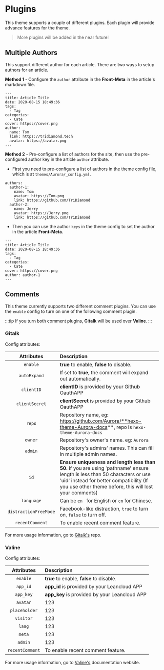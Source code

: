 # Plugins

This theme supports a couple of different plugins. Each plugin will provide advance features for the theme.

> More plugins will be added in the near future!

## Multiple Authors

This support different author for each article. There are two ways to setup authors for an article.

**Method 1** - Configure the `author` attribute in the **Front-Meta** in the article's markdown file.

```markdown:no-line-numbers
---
title: Article Title
date: 2020-08-15 18:49:36
tags:
  - Tag
categories:
  - Cate
cover: https://cover.png
author:
  name: Tom
  link: https://tridiamond.tech
  avatar: https://avatar.png
---
```

**Method 2** - Pre-configure a list of authors for the site, then use the pre-configured author key in the article `author` attribute.

- First you need to pre-configure a list of authors in the theme config file, which is at `themes/Aurora/_config.yml`.

```yaml:no-line-numbers
authors:
  author-1:
    name: Tom
    avatar: https://Tom.png
    link: https://github.com/TriDiamond
  author-2:
    name: Jerry
    avatar: https://Jerry.png
    link: https://github.com/TriDiamond
```

- Then you can use the author `keys` in the theme config to set the author in the article **Front-Meta**.

```markdown:no-line-numbers
---
title: Article Title
date: 2020-08-15 18:49:36
tags:
  - Tag
categories:
  - Cate
cover: https://cover.png
author: author-1
---
```

## Comments

This theme currently supports two different comment plugins. You can use the `enable` config to turn on one of the following comment plugin.

:::tip
If you turn both comment plugins, **Gitalk** will be used over **Valine**.
:::

### Gitalk

Config attributes:

|      Attributes       | Description                                                                                                                                                                                                                     |
| :-------------------: | :------------------------------------------------------------------------------------------------------------------------------------------------------------------------------------------------------------------------------ |
|       `enable`        | **true** to enable, **false** to disable.                                                                                                                                                                                       |
|     `autoExpand`      | If set to **true**, the comment will expand out automatically.                                                                                                                                                                  |
|      `clientID`       | **clientID** is provided by your Github OauthAPP                                                                                                                                                                                |
|    `clientSecret`     | **clientSecret** is provided by your Github OauthAPP                                                                                                                                                                            |
|        `repo`         | Repository name, eg: https://github.com/Aurora/**hexo-theme-Aurora-docs**, repo is `hexo-theme-Aurora-docs`                                                                                                                     |
|        `owner`        | Repository's owner's name. eg: `Aurora`                                                                                                                                                                                         |
|        `admin`        | Repository's admins' names. This can fill in multiple admin names.                                                                                                                                                              |
|         `id`          | **Ensure uniqueness and length less than 50**. If you are using 'pathname' ensure length is less than 50 characters or use 'uid' instead for better compatibility (If you use other theme before, this will lost your comments) |
|      `language`       | Can be `en ` for English or `cn` for Chinese.                                                                                                                                                                                   |
| `distractionFreeMode` | Facebook-like distraction, `true` to turn on, `false` to turn off.                                                                                                                                                              |
|    `recentComment`    | To enable recent comment feature.                                                                                                                                                                                               |

For more usage information, go to [Gitalk's]() repo.

### Valine

Config attributes:

|   Attributes    | Description                                   |
| :-------------: | :-------------------------------------------- |
|    `enable`     | **true** to enable, **false** to disable.     |
|    `app_id`     | **app_id** is provided by your Leancloud APP  |
|    `app_key`    | **app_key** is provided by your Leancloud APP |
|    `avatar`     | 123                                           |
|  `placeholder`  | 123                                           |
|    `visitor`    | 123                                           |
|     `lang`      | 123                                           |
|     `meta`      | 123                                           |
|     `admin`     | 123                                           |
| `recentComment` | To enable recent comment feature.             |

For more usage information, go to [Valine's]() documentation website.
